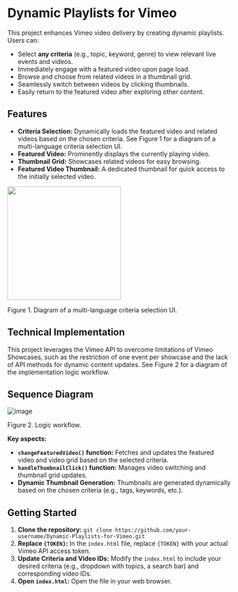 # Dynamic Playlists for Vimeo

This project enhances Vimeo video delivery by creating dynamic playlists. Users can:

* Select **any criteria** (e.g., topic, keyword, genre) to view relevant live events and videos.
* Immediately engage with a featured video upon page load.
* Browse and choose from related videos in a thumbnail grid.
* Seamlessly switch between videos by clicking thumbnails.
* Easily return to the featured video after exploring other content.


## Features

* **Criteria Selection:** Dynamically loads the featured video and related videos based on the chosen criteria. See Figure 1 for a diagram of a multi-language criteria selection UI.
* **Featured Video:** Prominently displays the currently playing video.
* **Thumbnail Grid:** Showcases related videos for easy browsing.
* **Featured Video Thumbnail:** A dedicated thumbnail for quick access to the initially selected video.

<img width="256" align="center" src="https://github.com/user-attachments/assets/81d358d3-cba5-4f0c-8293-56dbc60a5122">

<p align="left">Figure 1. Diagram of a multi-language criteria selection UI.</p>

## Technical Implementation

This project leverages the Vimeo API to overcome limitations of Vimeo Showcases, such as the restriction of one event per showcase and the lack of API methods for dynamic content updates. See Figure 2 for a diagram of the implementation logic workflow.

## Sequence Diagram 

![image](https://github.com/user-attachments/assets/26651cb2-38b2-4d3a-8ee9-0c372488a945)
<p align="left">Figure 2. Logic workflow.</p>

**Key aspects:**

* **`changeFeaturedVideo()` function:** Fetches and updates the featured video and video grid based on the selected criteria.
* **`handleThumbnailClick()` function:** Manages video switching and thumbnail grid updates.
* **Dynamic Thumbnail Generation:**  Thumbnails are generated dynamically based on the chosen criteria (e.g., tags, keywords, etc.).

## Getting Started

1. **Clone the repository:** `git clone https://github.com/your-username/Dynamic-Playlists-for-Vimeo.git`
2. **Replace `{TOKEN}`:** In the `index.html` file, replace `{TOKEN}` with your actual Vimeo API access token. 
3. **Update Criteria and Video IDs:** Modify the `index.html` to include your desired criteria (e.g., dropdown with topics, a search bar) and corresponding video IDs.
4. **Open `index.html`:** Open the file in your web browser.
